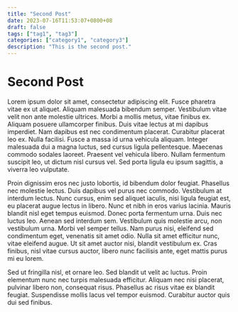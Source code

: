```yaml
---
title: "Second Post"
date: 2023-07-16T11:53:07+0800+08
draft: false
tags: ["tag1", "tag3"]
categories: ["category1", "category3"]
description: "This is the second post."
---
```

# Second Post

Lorem ipsum dolor sit amet, consectetur adipiscing elit. Fusce pharetra vitae ex ut aliquet. Aliquam malesuada bibendum semper. Vestibulum vitae velit non ante molestie ultrices. Morbi a mollis metus, vitae finibus ex. Aliquam posuere ullamcorper finibus. Duis vitae lectus at mi dapibus imperdiet. Nam dapibus est nec condimentum placerat. Curabitur placerat leo ex. Nulla facilisi. Fusce a massa id urna vehicula aliquam. Integer malesuada dui a magna luctus, sed cursus ligula pellentesque. Maecenas commodo sodales laoreet. Praesent vel vehicula libero. Nullam fermentum suscipit leo, ut dictum nisl cursus vel. Sed porta ligula eu ipsum sagittis, a viverra leo vulputate.

Proin dignissim eros nec justo lobortis, id bibendum dolor feugiat. Phasellus nec molestie lectus. Duis dapibus vel purus nec commodo. Vestibulum at interdum lectus. Nunc cursus, enim sed aliquet iaculis, nisi ligula feugiat est, eu placerat augue lectus in libero. Nunc et nibh in eros varius lacinia. Mauris blandit nisl eget tempus euismod. Donec porta fermentum urna. Duis nec luctus leo. Aenean sed interdum sem. Vestibulum quis molestie arcu, non vestibulum urna. Morbi vel semper tellus. Nam purus nisi, eleifend sed condimentum eget, venenatis sit amet odio. Nulla sit amet efficitur nunc, vitae eleifend augue. Ut sit amet auctor nisi, blandit vestibulum ex. Cras finibus, nisl vitae cursus auctor, libero nunc facilisis ante, eget mattis purus mi eu lorem.

Sed ut fringilla nisl, et ornare leo. Sed blandit ut velit ac luctus. Proin elementum nunc nec turpis malesuada efficitur. Aliquam nec nisi placerat, pulvinar libero non, consequat risus. Phasellus ac risus vitae ex blandit feugiat. Suspendisse mollis lacus vel tempor euismod. Curabitur auctor quis dui sed finibus.